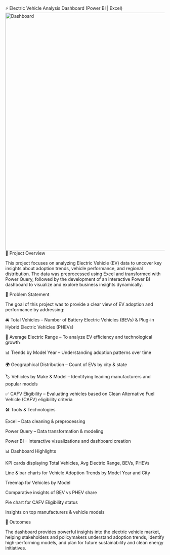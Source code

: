 ⚡ Electric Vehicle Analysis Dashboard (Power BI | Excel)
<img width="1333" height="749" alt="Dashboard" src="https://github.com/user-attachments/assets/a5989326-ea46-4d00-9afe-e22b621484d6" />
📌 Project Overview

This project focuses on analyzing Electric Vehicle (EV) data to uncover key insights about adoption trends, vehicle performance, and regional distribution. The data was preprocessed using Excel and transformed with Power Query, followed by the development of an interactive Power BI dashboard to visualize and explore business insights dynamically.

🔎 Problem Statement

The goal of this project was to provide a clear view of EV adoption and performance by addressing:

🚘 Total Vehicles – Number of Battery Electric Vehicles (BEVs) & Plug-in Hybrid Electric Vehicles (PHEVs)

🔋 Average Electric Range – To analyze EV efficiency and technological growth

📊 Trends by Model Year – Understanding adoption patterns over time

🌍 Geographical Distribution – Count of EVs by city & state

🏷️ Vehicles by Make & Model – Identifying leading manufacturers and popular models

✅ CAFV Eligibility – Evaluating vehicles based on Clean Alternative Fuel Vehicle (CAFV) eligibility criteria

🛠️ Tools & Technologies

Excel – Data cleaning & preprocessing

Power Query – Data transformation & modeling

Power BI – Interactive visualizations and dashboard creation

📊 Dashboard Highlights

KPI cards displaying Total Vehicles, Avg Electric Range, BEVs, PHEVs

Line & bar charts for Vehicle Adoption Trends by Model Year and City

Treemap for Vehicles by Model

Comparative insights of BEV vs PHEV share

Pie chart for CAFV Eligibility status

Insights on top manufacturers & vehicle models

🚀 Outcomes

The dashboard provides powerful insights into the electric vehicle market, helping stakeholders and policymakers understand adoption trends, identify high-performing models, and plan for future sustainability and clean energy initiatives.
